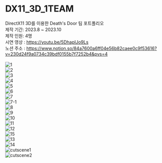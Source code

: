 # DX11_3D_1TEAM

DirectX11 3D를 이용한 Death's Door 팀 포트폴리오<br/>
제작 기간: 2023.8 ~ 2023.10<br/>
제작 인원: 4명<br/>
시연 영상 : https://youtu.be/5DhapIJo9Ls<br/>
노션 주소 : https://www.notion.so/84a7600a6ff04e56b82caee0c9f53616?v=230d24f9a0734c39bdf0155b7f7252b4&pvs=4<br/>
<br/>
![1](https://github.com/km841/DX11_3D_1TEAM/assets/56809638/a30e8b33-41b1-4b9d-a723-43af99de8969)<br/>
![2](https://github.com/km841/DX11_3D_1TEAM/assets/56809638/81065713-5b04-4daf-8f37-fab3cef4d8f8)<br/>
![3](https://github.com/km841/DX11_3D_1TEAM/assets/56809638/e417bcfe-6f03-4e0e-98c8-ce43df62a87a)<br/>
![4](https://github.com/km841/DX11_3D_1TEAM/assets/56809638/c0e34e05-b228-44d7-b7c5-0df83ca7275b)<br/>
![5](https://github.com/km841/DX11_3D_1TEAM/assets/56809638/c3bd54c0-34c3-43a9-8d54-08274da143e4)<br/>
![6](https://github.com/km841/DX11_3D_1TEAM/assets/56809638/6287cae0-ba2c-4c8c-981d-792dcf9ed03a)<br/>
![7](https://github.com/km841/DX11_3D_1TEAM/assets/56809638/d4cc0469-6d1f-4723-8951-925390d7a1b9)<br/>
![7-1](https://github.com/km841/DX11_3D_1TEAM/assets/56809638/587b19a2-9ff4-4a59-a5f2-ac6d928d00af)<br/>
![8](https://github.com/km841/DX11_3D_1TEAM/assets/56809638/d339d13a-d853-48bb-8b74-3229d5981a18)<br/>
![9](https://github.com/km841/DX11_3D_1TEAM/assets/56809638/1f3123bf-2d98-498f-8f4e-d021338eab0f)<br/>
![10](https://github.com/km841/DX11_3D_1TEAM/assets/56809638/9c437fa3-5e13-400e-bbd9-c6ad884e98b5)<br/>
![11](https://github.com/km841/DX11_3D_1TEAM/assets/56809638/9edef6c3-cb51-464a-84a5-0ec9e1b3a631)<br/>
![12](https://github.com/km841/DX11_3D_1TEAM/assets/56809638/b123804d-e4f1-457b-b63c-ea6d9e62b4cd)<br/>
![15](https://github.com/km841/DX11_3D_1TEAM/assets/56809638/fabfc094-647e-4b27-80b8-56c47de44261)<br/>
![13](https://github.com/km841/DX11_3D_1TEAM/assets/56809638/9761639f-28e5-4094-bcb1-9385b84317c6)<br/>
![14](https://github.com/km841/DX11_3D_1TEAM/assets/56809638/7cc262ec-c18c-4f7a-96b2-b590b4c9e102)<br/>
![cutscene1](https://github.com/km841/DX11_3D_1TEAM/assets/56809638/c4fc4d65-633b-44fe-8f85-911064a3e3e0)<br/>
![cutscene2](https://github.com/km841/DX11_3D_1TEAM/assets/56809638/35208e00-e233-43b2-a21b-f28633a1e271)<br/>
